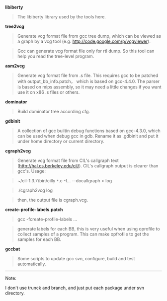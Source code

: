 **libiberty**

> The libiberty library used by the tools here.

**tree2vcg**

> Generate vcg format file from gcc tree dump, which can be viewed as a graph by a vcg tool (e.g. http://code.google.com/p/vcgviewer).

> Gcc can generate vcg format file only for rtl dump. So this tool can help you read the tree-level program.

**asm2vcg**

> Generate vcg format file from .s file. This requires gcc to be patched with output\_bb\_info.patch， which is based on gcc-4.4.0. The parser is based on mips assembly, so it may need a little changes if you want use it on x86 .s files or others.

**dominator**

> Build dominator tree according cfg.

**gdbinit**

> A collection of gcc builtin debug functions based on gcc-4.3.0, which can be used when debug gcc in gdb. Rename it as .gdbinit and put it under home directory or current directory.

**cgraph2vcg**

> Generate vcg format file from CIL's callgraph text (http://hal.cs.berkeley.edu/cil/). CIL's callgraph output is clearer than gcc's. Usage:

> ~/cil-1.3.7/bin/cilly `*`.c -I... --docallgraph > log

> ./cgraph2vcg log

> then, the output file is cgraph.vcg.

**create-profile-labels.patch**

> gcc -fcreate-profile-labels ...

> generate labels for each BB, this is very useful when using oprofile to collect samples of a program. This can make opfrofile to get the samples for each BB.

**gccbat**

> Some scripts to update gcc svn, configure, build and test automatically.


---


Note:

I don't use trunck and branch, and just put each package under svn directory.